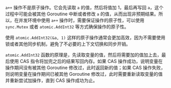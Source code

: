  `a++` 操作不是原子操作。它会先读取 `a` 的值，然后将值加 1，最后再写回 `a`，这个过程中可能会被其他 Goroutine 中断或者修改 `a` 的值，从而出现非预期结果。所以，在并发环境中使用 `a++` 操作时，需要保证操作的原子性，可以使用 `sync.Mutex` 或者 `atomic.AddInt32` 等方式确保操作的原子性。

使用 `atomic.AddInt32(&a, 1)` 这样的原子操作通常会更加高效，因为不需要使用锁或者其他同步机制，避免了不必要的上下文切换和同步开销。

`atomic.AddInt32` 函数的原理是，先读取变量的值，然后将需要加的值加上去，最后使用 CAS 指令将加完之后的结果写回内存。如果 CAS 操作成功，说明变量在操作期间没有被其他 Goroutine 修改过，此时返回新的值；如果 CAS 操作失败，则说明变量在操作期间已被其他 Goroutine 修改过，此时需要重新读取变量的值并重新尝试加操作，直到 CAS 操作成功为止。